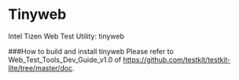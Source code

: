 Tinyweb
============================

Intel Tizen Web Test Utility: tinyweb

###How to build and install tinyweb
Please refer to Web_Test_Tools_Dev_Guide_v1.0 of
https://github.com/testkit/testkit-lite/tree/master/doc.
